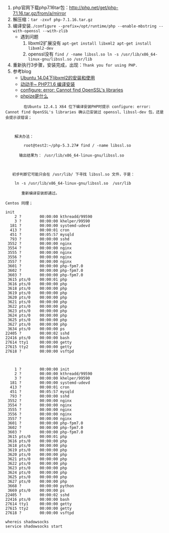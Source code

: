 1. php官网下载php7.16tar包：http://php.net/get/php-7.1.16.tar.gz/from/a/mirror
2. 解压缩：`tar -zxvf php-7.1.16.tar.gz`
3. 编译安装`./configure --prefix=/opt/runtime/php --enable-mbstring --with-openssl --with-zlib`
    -  遇到问题
        1. libxml2扩展没有 `apt-get install libxml2 apt-get install libxml2-dev`
        2. openssl没有 `find / -name libssl.so ln -s /usr/lib/x86_64-linux-gnu/libssl.so /usr/lib`
4. 重新执行3步骤，安装完成，出现：`Thank you for using PHP.`       
5. 参考blog
    - [Ubuntu 14.04下libxml2的安装和使用](https://www.linuxidc.com/Linux/2014-05/101925.htm)
    - [动动手~ PHP7.1.6 编译安装](https://www.jianshu.com/p/35f21210668a)
    - [configure: error: Cannot find OpenSSL's libraries](http://blog.51cto.com/linuxzj/1632132)
    - [phpize是什么](https://blog.csdn.net/21aspnet/article/details/6928598)
```
        在Ubuntu 12.4.1 X64 位下编译安装PHP时提示 configure: error: Cannot find OpenSSL's libraries 确认已安装过 openssl、libssl-dev 包，还是会提示该错误；



    解决办法：

        root@test2:~/php-5.3.27# find / -name libssl.so

      输出结果为： /usr/lib/x86_64-linux-gnu/libssl.so



   初步判断它可能只会在 /usr/lib/ 下寻找 libssl.so 文件，于是：

    ln -s /usr/lib/x86_64-linux-gnu/libssl.so  /usr/lib

       重新编译安装即通过。

Centos 同理；
```


```
init
    2 ?        00:00:00 kthreadd/99590
    3 ?        00:00:00 khelper/99590
  181 ?        00:00:00 systemd-udevd
  413 ?        00:00:01 cron
  451 ?        00:05:57 mysqld
  793 ?        00:00:00 sshd
 3552 ?        00:00:00 nginx
 3554 ?        00:00:00 nginx
 3555 ?        00:00:00 nginx
 3556 ?        00:00:00 nginx
 3557 ?        00:00:00 nginx
 3601 ?        00:00:00 php-fpm7.0
 3602 ?        00:00:00 php-fpm7.0
 3603 ?        00:00:00 php-fpm7.0
 3615 pts/0    00:00:01 php
 3616 pts/0    00:00:00 php
 3618 pts/0    00:00:00 php
 3619 pts/0    00:00:00 php
 3620 pts/0    00:00:00 php
 3621 pts/0    00:00:00 php
 3622 pts/0    00:00:00 php
 3623 pts/0    00:00:00 php
 3624 pts/0    00:00:00 php
 3625 pts/0    00:00:00 php
 3627 pts/0    00:00:00 php
 3634 pts/0    00:00:00 ps
22405 ?        00:00:02 sshd
22416 pts/0    00:00:00 bash
27614 tty1     00:00:00 getty
27615 tty2     00:00:00 getty
27618 ?        00:00:00 vsftpd



    1 ?        00:00:00 init
    2 ?        00:00:00 kthreadd/99590
    3 ?        00:00:00 khelper/99590
  181 ?        00:00:00 systemd-udevd
  413 ?        00:00:01 cron
  451 ?        00:05:57 mysqld
  793 ?        00:00:00 sshd
 3552 ?        00:00:00 nginx
 3554 ?        00:00:00 nginx
 3555 ?        00:00:00 nginx
 3556 ?        00:00:00 nginx
 3557 ?        00:00:00 nginx
 3601 ?        00:00:00 php-fpm7.0
 3602 ?        00:00:00 php-fpm7.0
 3603 ?        00:00:00 php-fpm7.0
 3615 pts/0    00:00:01 php
 3616 pts/0    00:00:00 php
 3618 pts/0    00:00:00 php
 3619 pts/0    00:00:00 php
 3620 pts/0    00:00:00 php
 3621 pts/0    00:00:00 php
 3622 pts/0    00:00:00 php
 3623 pts/0    00:00:00 php
 3624 pts/0    00:00:00 php
 3625 pts/0    00:00:00 php
 3627 pts/0    00:00:00 php
 3668 ?        00:00:00 python
 3669 pts/0    00:00:00 ps
22405 ?        00:00:02 sshd
22416 pts/0    00:00:00 bash
27614 tty1     00:00:00 getty
27615 tty2     00:00:00 getty
27618 ?        00:00:00 vsftpd

whereis shadowsocks
service shadowsocks start
```